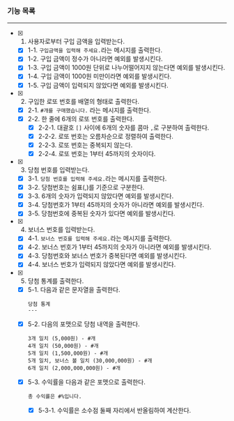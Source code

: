 ### 기능 목록

---

- [x] 1. 사용자로부터 구입 금액을 입력받는다.
  - [x] 1-1. `구입금액을 입력해 주세요.`라는 메시지를 출력한다.
  - [x] 1-2. 구입 금액이 정수가 아니라면 예외를 발생시킨다.
  - [x] 1-3. 구입 금액이 1000원 단위로 나누어떨어지지 않는다면 예외를 발생시킨다.
  - [x] 1-4. 구입 금액이 1000원 미만이라면 예외를 발생시킨다.
  - [x] 1-5. 구입 금액이 입력되지 않았다면 예외를 발생시킨다.
- [x] 2. 구입한 로또 번호를 배열의 형태로 출력한다.
  - [x] 2-1. `#개를 구매했습니다.` 라는 메시지를 출력한다.
  - [x] 2-2. 한 줄에 6개의 로또 번호를 출력한다.
    - [x] 2-2-1. 대괄호 `[]` 사이에 6개의 숫자를 콤마 `,`로 구분하여 출력한다.
    - [x] 2-2-2. 로또 번호는 오름차순으로 정렬하여 출력한다.
    - [x] 2-2-3. 로또 번호는 중복되지 않는다.
    - [x] 2-2-4. 로또 번호는 1부터 45까지의 숫자이다.
- [x] 3. 당첨 번호를 입력받는다.
  - [x] 3-1. `당첨 번호를 입력해 주세요.`라는 메시지를 출력한다.
  - [x] 3-2. 당첨번호는 쉼표(,)를 기준으로 구분한다.
  - [x] 3-3. 6개의 숫자가 입력되지 않았다면 예외를 발생시킨다.
  - [x] 3-4. 당첨번호가 1부터 45까지의 숫자가 아니라면 예외를 발생시킨다.
  - [x] 3-5. 당첨번호에 중복된 숫자가 있다면 예외를 발생시킨다.
- [x] 4. 보너스 번호를 입력받는다.
  - [x] 4-1. `보너스 번호를 입력해 주세요.`라는 메시지를 출력한다.
  - [x] 4-2. 보너스 번호가 1부터 45까지의 숫자가 아니라면 예외를 발생시킨다.
  - [x] 4-3. 당첨번호와 보너스 번호가 중복된다면 예외를 발생시킨다.
  - [x] 4-4. 보너스 번호가 입력되지 않았다면 예외를 발생시킨다.
- [x] 5. 당첨 통계를 출력한다.
  - [x] 5-1. 다음과 같은 문자열을 출력한다.
    ```
    당첨 통계
    ---
    ```
  - [x] 5-2. 다음의 포맷으로 당첨 내역을 출력한다.
    ```
    3개 일치 (5,000원) - #개
    4개 일치 (50,000원) - #개
    5개 일치 (1,500,000원) - #개
    5개 일치, 보너스 볼 일치 (30,000,000원) - #개
    6개 일치 (2,000,000,000원) - #개
    ```
  - [x] 5-3. 수익률을 다음과 같은 포맷으로 출력한다.
    ```
    총 수익률은 #%입니다.
    ```
    - [x] 5-3-1. 수익률은 소수점 둘째 자리에서 반올림하여 계산한다.
